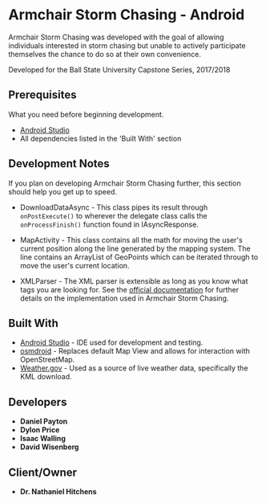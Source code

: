 # Armchair Storm Chasing - Android

Armchair Storm Chasing was developed with the goal of allowing individuals interested in storm chasing but unable to actively participate themselves the chance to do so at their own convenience.

Developed for the Ball State University Capstone Series, 2017/2018

## Prerequisites

What you need before beginning development.

* [Android Studio](https://developer.android.com/studio/)
* All dependencies listed in the 'Built With' section

## Development Notes

If you plan on developing Armchair Storm Chasing further, this section should help you get up to speed.

* DownloadDataAsync - This class pipes its result through `onPostExecute()` to wherever the delegate class calls the `onProcessFinish()` function found in IAsyncResponse.

* MapActivity - This class contains all the math for moving the user's current position along the line generated by the mapping system. The line contains an ArrayList of GeoPoints which can be iterated through to move the user's current location.

* XMLParser - The XML parser is extensible as long as you know what tags you are looking for. See the [official documentation](https://developer.android.com/training/basics/network-ops/xml) for further details on the implementation used in Armchair Storm Chasing.

## Built With

* [Android Studio](https://developer.android.com/studio/) - IDE used for development and testing. 
* [osmdroid](https://github.com/osmdroid/osmdroid) - Replaces default Map View and allows for interaction with OpenStreetMap.
* [Weather.gov](https://www.weather.gov/source/crh/shapefiles/) - Used as a source of live weather data, specifically the KML download.

## Developers

* **Daniel Payton**
* **Dylon Price**
* **Isaac Walling**
* **David Wisenberg**

## Client/Owner

* **Dr. Nathaniel Hitchens**

